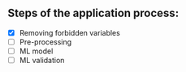 ## Steps of the application process:
- [x] Removing forbidden variables
- [ ] Pre-processing
- [ ] ML model
- [ ] ML validation
